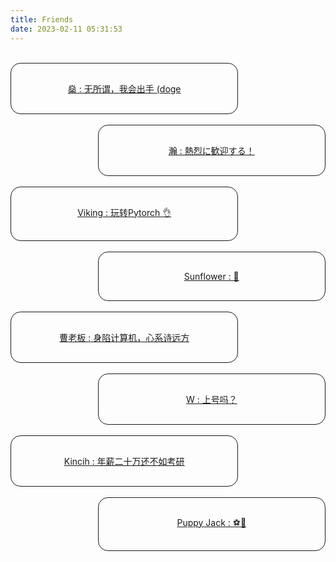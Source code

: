 ```yaml
---
title: Friends
date: 2023-02-11 05:31:53
---
```


</br>

<a href="https://yzs020220.github.io">
<div align="left"><div style="width: 60%; border-style: solid; border-width: 1px; border-radius: 16px; position: relative; padding:30px; text-align:center">
燊 : 无所谓，我会出手 (doge
</div></div><br/>
</a>

<a href="https://steve-1936550490.github.io/hiddenblue.github.io">
<div align="right"><div style="width: 60%; border-style: solid; border-width: 1px; border-radius: 16px; position: relative; padding:30px; text-align:center">
瀚 : 熱烈に歓迎する！
</div></div><br/>
</a>


<a href="https://scutvk.cn">
<div align="left"><div style="width: 60%; border-style: solid; border-width: 1px; border-radius: 16px; position: relative; padding:30px; text-align:center">
Viking : 玩转Pytorch 👌
</div></div><br/>
</a>


<a href="https://abravesunflower.github.io">
<div align="right"><div style="width: 60%; border-style: solid; border-width: 1px; border-radius: 16px; position: relative; padding:30px; text-align:center">
Sunflower : 🌻 
</div></div><br/>
</a>


<a href="https://blog.csdn.net/weixin_46655675">
<div align="left"><div style="width: 60%; border-style: solid; border-width: 1px; border-radius: 16px; position: relative; padding:30px; text-align:center">
曹老板 : 身陷计算机，心系诗远方
</div></div><br/>
</a>


<a href="https://wxs-605.github.io">
<div align="right"><div style="width: 60%; border-style: solid; border-width: 1px; border-radius: 16px; position: relative; padding:30px; text-align:center">
W : 上号吗？ 
</div></div><br/>
</a>


<a href="https://kincih.github.io/">
<div align="left"><div style="width: 60%; border-style: solid; border-width: 1px; border-radius: 16px; position: relative; padding:30px; text-align:center">
Kincih : 年薪二十万还不如考研
</div></div><br/>
</a>

<a href="https://blog.csdn.net/weixin_51426313?type=blog">
<div align="right"><div style="width: 60%; border-style: solid; border-width: 1px; border-radius: 16px; position: relative; padding:30px; text-align:center">
Puppy Jack : ⚽🚀 
</div></div><br/>
</a>

